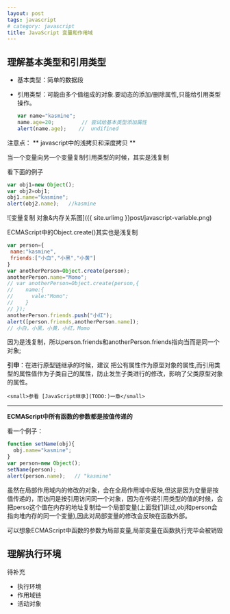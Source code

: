 ```yaml
---
layout: post
tags: javascript
# category: javascript
title: JavaScript 变量和作用域
---
```


## 理解基本类型和引用类型
- 基本类型：简单的数据段
- 引用类型：可能由多个值组成的对象.要动态的添加/删除属性,只能给引用类型操作。

  ```javascript
  var name="kasmine";
  name.age=20;         // 尝试给基本类型添加属性
  alert(name.age);    //  undifined
  ```

注意点：
** javascript中的浅拷贝和深度拷贝 **

  当一个变量向另一个变量复制引用类型的时候，其实是浅复制

  看下面的例子
  ```javascript
  var obj1=new Object();
  var obj2=obj1;
  obj1.name="kasmine";
  alert(obj2.name);   //kasmine
  ```
![变量复制 对象&内存关系图]({{ site.urlimg }}post/javascript-variable.png)

 ECMAScript中的Object.create()其实也是浅复制
 ```javascript
var person={
  name:"kasmine",
  friends:["小白","小黑","小黄"]
}
var anotherPerson=Object.create(person);
anotherPerson.name="Momo";
// var anotherPerson=Object.create(person,{
//    name:{
//      vale:"Momo";
//    }
// });
anotherPerson.friends.push("小红");
alert([person.friends,anotherPerson.name]);
// 小白，小黑，小黄，小红，Momo
 ```
因为是浅复制，所以person.friends和anotherPerson.friends指向当而是同一个对象;

  **引申**：在进行原型链继承的时候，建议 把公有属性作为原型对象的属性,而引用类型的属性值作为子类自己的属性，防止发生子类进行的修改，影响了父类原型对象的属性。

    <small>参看 [JavaScript继承](TODO:)一章</small>
---

**ECMAScript中所有函数的参数都是按值传递的**

  看一个例子：

  ```javascript
  function setName(obj){
    obj.name="kasmine";
  }
  var person=new Object();
  setName(person);
  alert(person.name);   // "kasmine"

  ```
  虽然在局部作用域内的修改的对象，会在全局作用域中反映,但这是因为变量是按值传递的，而访问是按引用访问同一个对象，因为在传递引用类型的值的时候，会把perso这个值在内存的地址复制给一个局部变量(上面我们讲过,obj和person会指向堆内存的同一个变量),因此对局部变量的修改会反映在函数外部。

  可以想象ECMAScript中函数的参数为局部变量,局部变量在函数执行完毕会被销毁


## 理解执行环境
待补充
- 执行环境
- 作用域链
- 活动对象
